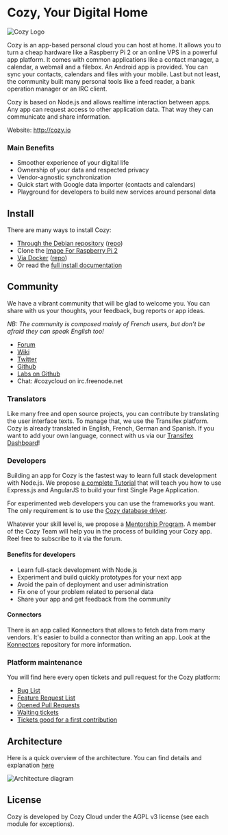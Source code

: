 # Cozy, Your Digital Home

![Cozy Logo](https://raw.githubusercontent.com/cozy/cozy-setup/gh-pages/assets/images/happycloud.png)

Cozy is an app-based personal cloud you can host at home. It allows you to turn
a cheap hardware like a Raspberry Pi 2 or an online VPS in a powerful app
platform. It comes with common applications like a contact manager, a calendar,
a webmail and a filebox. An Android app is provided. You can sync
your contacts, calendars and files with your mobile. Last but not least, the
community built many personal tools like a feed reader, a bank operation
manager or an IRC client.

Cozy is based on Node.js and allows realtime interaction between apps. Any app
can request access to other application data. That way they can communicate
and share information.

Website: http://cozy.io

### Main Benefits

* Smoother experience of your digital life
* Ownership of your data and respected privacy
* Vendor-agnostic synchronization
* Quick start with Google data importer (contacts and calendars)
* Playground for developers to build new services around personal data


## Install

There are many ways to install Cozy:

* [Through the Debian repository](https://cozy.io/en/host/install/install-on-debian.html) ([repo](https://github.com/cozy/cozy-debian))
* Clone the [Image For Raspberry Pi 2](https://cozy.io/en/host/install/install-on-raspberry.html)
* [Via Docker](https://cozy.io/en/host/install/install-on-docker.html) ([repo](https://github.com/cozy/cozy-docker))
* Or read the [full install documentation](https://cozy.io/en/)


## Community

We have a vibrant community that will be glad to welcome you. You can share
with us your thoughts, your feedback, bug reports or app ideas. 

*NB: The community is composed mainly of French users, but don't be afraid they
can speak English too!*

* [Forum](https://forum.cozy.io)
* [Wiki](https://github.com/cozy/cozy-setup/wiki)
* [Twitter](https://twitter.com/mycozycloud)
* [Github](https://github.com/cozy)
* [Labs on Github](https://github.com/cozy-labs)
* Chat: #cozycloud on irc.freenode.net


### Translators

Like many free and open source projects, you can contribute by translating 
the user interface texts. To manage that, we use the Transifex platform. Cozy
is already translated in English, French, German and Spanish. If you want to
add your own language, connect with us via our [Transifex
Dashboard](https://www.transifex.com/organization/cozy)!


### Developers

Building an app for Cozy is the fastest way to learn full stack development
with Node.js. We propose [a complete
Tutorial](http://cozy.io/en/hack/getting-started/) that will teach you how to
use Express.js and AngularJS to build your first Single Page Application.

For experimented web developers you can use the frameworks you want. The only
requirement is to use the [Cozy database driver](https://github.com/cozy/cozydb).

Whatever your skill level is, we propose a [Mentorship Program](https://forum.cozy.io/t/mentorship-program/529). 
A member of the Cozy Team will help you in the process of building your Cozy
app. Reel free to subscribe to it via the forum.


#### Benefits for developers

* Learn full-stack development with Node.js
* Experiment and build quickly prototypes for your next app
* Avoid the pain of deployment and user administration
* Fix one of your problem related to personal data
* Share your app and get feedback from the community


#### Connectors

There is an app called Konnectors that allows to fetch data from many vendors.
It's easier to build a connector than writing an app. Look at the
[Konnectors](https://github.com/cozy-labs/konnectors) repository for more
information.


### Platform maintenance

You will find here every open tickets and pull request for the Cozy platform:

* [Bug List](https://github.com/issues?q=is%3Aopen+is%3Aissue+user%3Acozy+label%3Abug+-repo%3Acozy%2Ftodos+-repo%3Acozy%2Fnotes+-repo%3Acozy%2Fcozy-editor+)
* [Feature Request List](https://github.com/issues?q=is%3Aopen+is%3Aissue+user%3Acozy+label%3Aenhancement+-repo%3Acozy%2Ftodos+-repo%3Acozy%2Fnotes+-repo%3Acozy%2Fcozy-editor+)
* [Opened Pull Requests](https://github.com/pulls?user=cozy)
* [Waiting tickets](https://github.com/issues?q=is%3Aopen+is%3Aissue+user%3Acozy+no%3Alabel+-repo%3Acozy%2Fcozy-guidelines)
* [Tickets good for a first contribution](https://github.com/issues?utf8=%E2%9C%93&q=is%3Aopen+is%3Aissue+user%3Acozy+label%3A%22Good+For+First+Contribution%22+-repo%3Acozy%2Ftodos+-repo%3Acozy%2Fnotes+-repo%3Acozy%2Fcozy-editor+)


## Architecture

Here is a quick overview of the architecture. You can find details and
explanation 
[here](https://cozy.io/en/hack/getting-started/architecture-overview.html)

![Architecture diagram](https://cozy.io/assets/images/architecture-overview.svg)


## License

Cozy is developed by Cozy Cloud under the AGPL v3 license (see each module for
exceptions).

